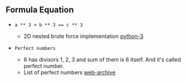 Formula Equation
-----------------------

* `a ** 3 + b ** 3 == c ** 3`

  * 2D nested brute force implementation [python-3](https://github.com/ByamB4/Capture-The-Flag-Tools/blob/master/Mathematics/Code/Brute-Force/cube-of-three.py)
	
* `Perfect numbers`

  * 6 has divisors 1, 2, 3 and sum of them is 6 itself. And it's called perfect number. 
  * List of perfect numbers [web-archive](https://web.archive.org/web/20090503154707/http://amicable.homepage.dk/perfect.htm)
